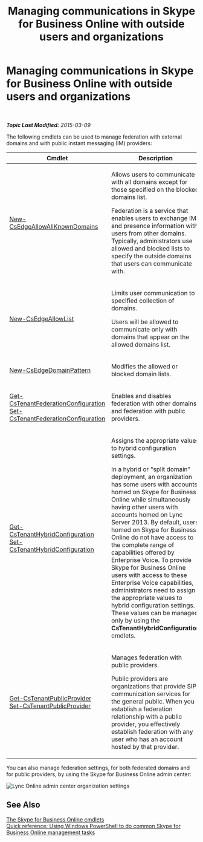 ﻿---
title: Managing communications in Skype for Business Online with outside users and organizations
TOCTitle: Managing communications with outside users and organizations
ms:assetid: 8a64f0fe-1e79-47d8-835e-548d7ac0757e
ms:mtpsurl: https://technet.microsoft.com/en-us/library/Dn362813(v=OCS.15)
ms:contentKeyID: 56558833
ms.date: 05/04/2015
mtps_version: v=OCS.15
---

<div data-xmlns="http://www.w3.org/1999/xhtml">

<div class="topic" data-xmlns="http://www.w3.org/1999/xhtml" data-msxsl="urn:schemas-microsoft-com:xslt" data-cs="http://msdn.microsoft.com/en-us/">

<div data-asp="http://msdn2.microsoft.com/asp">

# Managing communications in Skype for Business Online with outside users and organizations

</div>

<div id="mainSection">

<div id="mainBody">

<span> </span>

_**Topic Last Modified:** 2015-03-09_

The following cmdlets can be used to manage federation with external domains and with public instant messaging (IM) providers:


<table>
<colgroup>
<col style="width: 50%" />
<col style="width: 50%" />
</colgroup>
<thead>
<tr class="header">
<th>Cmdlet</th>
<th>Description</th>
</tr>
</thead>
<tbody>
<tr class="odd">
<td><p><a href="new-csedgeallowallknowndomains.md">New-CsEdgeAllowAllKnownDomains</a></p></td>
<td><p>Allows users to communicate with all domains except for those specified on the blocked domains list.</p>
<p>Federation is a service that enables users to exchange IM and presence information with users from other domains. Typically, administrators use allowed and blocked lists to specify the outside domains that users can communicate with.</p></td>
</tr>
<tr class="even">
<td><p><a href="new-csedgeallowlist.md">New-CsEdgeAllowList</a></p></td>
<td><p>Limits user communication to a specified collection of domains.</p>
<p>Users will be allowed to communicate only with domains that appear on the allowed domains list.</p></td>
</tr>
<tr class="odd">
<td><p><a href="new-csedgedomainpattern.md">New-CsEdgeDomainPattern</a></p></td>
<td><p>Modifies the allowed or blocked domain lists.</p></td>
</tr>
<tr class="even">
<td><p><a href="get-cstenantfederationconfiguration.md">Get-CsTenantFederationConfiguration</a><br />
<a href="set-cstenantfederationconfiguration.md">Set-CsTenantFederationConfiguration</a></p></td>
<td><p>Enables and disables federation with other domains and federation with public providers.</p></td>
</tr>
<tr class="odd">
<td><p><a href="get-cstenanthybridconfiguration.md">Get-CsTenantHybridConfiguration</a><br />
<a href="set-cstenanthybridconfiguration.md">Set-CsTenantHybridConfiguration</a></p></td>
<td><p>Assigns the appropriate values to hybrid configuration settings.</p>
<p>In a hybrid or &quot;split domain&quot; deployment, an organization has some users with accounts homed on Skype for Business Online while simultaneously having other users with accounts homed on Lync Server 2013. By default, users homed on Skype for Business Online do not have access to the complete range of capabilities offered by Enterprise Voice. To provide Skype for Business Online users with access to these Enterprise Voice capabilities, administrators need to assign the appropriate values to hybrid configuration settings. These values can be managed only by using the <strong>CsTenantHybridConfiguration</strong> cmdlets.</p></td>
</tr>
<tr class="even">
<td><p><a href="get-cstenantpublicprovider.md">Get-CsTenantPublicProvider</a><br />
<a href="set-cstenantpublicprovider.md">Set-CsTenantPublicProvider</a></p></td>
<td><p>Manages federation with public providers.</p>
<p>Public providers are organizations that provide SIP communication services for the general public. When you establish a federation relationship with a public provider, you effectively establish federation with any user who has an account hosted by that provider.</p></td>
</tr>
</tbody>
</table>


You can also manage federation settings, for both federated domains and for public providers, by using the Skype for Business Online admin center:

![Lync Online admin center organization settings](images/Dn362813.f860d03f-5906-49b0-bcc7-7634afe7005e(OCS.15).png "Lync Online admin center organization settings")

<div>

## See Also


[The Skype for Business Online cmdlets](the-skype-for-business-online-cmdlets.md)  
[Quick reference: Using Windows PowerShell to do common Skype for Business Online management tasks](quick-reference-using-windows-powershell-to-do-common-skype-for-business-online-management-tasks.md)  
  

</div>

</div>

<span> </span>

</div>

</div>

</div>

